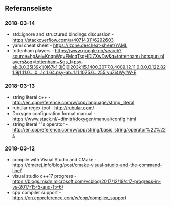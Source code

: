 ## Referanseliste

### 2018-03-14
* std::ignore and structured bindings discussion - https://stackoverflow.com/a/40714311/6292603
* yaml cheat sheet - https://lzone.de/cheat-sheet/YAML
* tottenham players - https://www.google.no/search?source=hp&ei=KnqpWqvEMcqTsgHDl7XwDw&q=tottenham+hotspur+players&oq=tottenham+&gs_l=psy-ab.3.0.35i39k1j0i67k1l3j0j0i203k1l5.1400.3077.0.4009.12.11.0.0.0.0.122.821.9j1.11.0....0...1c.1.64.psy-ab..1.11.1075.6...255.vuZi4WyrW-E

### 2018-03-13
* string literal c++ - http://en.cppreference.com/w/cpp/language/string_literal
* rubular regex tool - http://rubular.com/
* Doxygen configuration format manual - https://www.stack.nl/~dimitri/doxygen/manual/config.html
* string literal ""s operator - http://en.cppreference.com/w/cpp/string/basic_string/operator%22%22s


### 2018-03-12

* compile with Visual Studio and CMake  - https://dmerej.info/blog/post/cmake-visual-studio-and-the-command-line/
* visual studio c++17 progress - https://blogs.msdn.microsoft.com/vcblog/2017/12/19/c17-progress-in-vs-2017-15-5-and-15-6/
* cpp compiler support - https://en.cppreference.com/w/cpp/compiler_support
